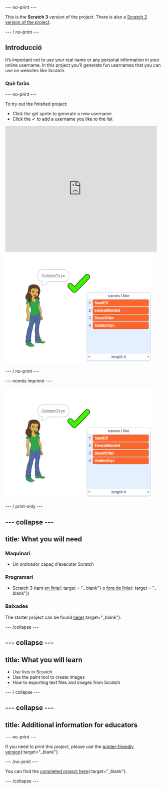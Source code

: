 \--- no-print \---

This is the **Scratch 3** version of the project. There is also a [Scratch 2 version of the project](https://projects.raspberrypi.org/en/projects/username-generator-scratch2).

\--- / no-print \---

## Introducció

It’s important not to use your real name or any personal information in your online username. In this project you’ll generate fun usernames that you can use on websites like Scratch.

### Què faràs

\--- no-print \---

To try out the finished project:

- Click the girl sprite to generate a new username
- Click the <span style="color: green;">✔</span> to add a username you like to the list

<div class="scratch-preview">
  <iframe allowtransparency="true" width="485" height="402" src="https://scratch.mit.edu/projects/embed/292974184/?autostart=false" frameborder="0" scrolling="no"></iframe>
  <img src="images/usernames-final.png">
</div>

\--- / no-print \---

\--- només imprimir \---

![complete project](images/usernames-final.png)

\--- / print-only \---

## \--- collapse \---

## title: What you will need

### Maquinari

- Un ordinador capaç d'executar Scratch

### Programari

- Scratch 3 (tant [en línia](http://rpf.io/scratchon){: target = "_ blank"} o [fora de línia](http://rpf.io/scratchoff){: target = "_ blank"})

### Baixades

The starter project can be found [here](http://rpf.io/p/en/username-generator-go){:target="_blank"}.

\--- /collapse \---

## \--- collapse \---

## title: What you will learn

- Use lists in Scratch
- Use the paint tool to create images
- How to exporting text files and images from Scratch

\--- / collapse \---

## \--- collapse \---

## title: Additional information for educators

\--- no-print \---

If you need to print this project, please use the [printer-friendly version](https://projects.raspberrypi.org/en/projects/username-generator/print){:target="_blank"}.

\--- /no-print \---

You can find the [completed project here](http://rpf.io/p/en/username-generator-get){:target="_blank"}.

\--- /collapse \---